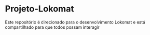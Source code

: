 # Projeto-Lokomat
Este repositório é direcionado para o desenvolvimento Lokomat e está compartilhado para que todos possam interagir
